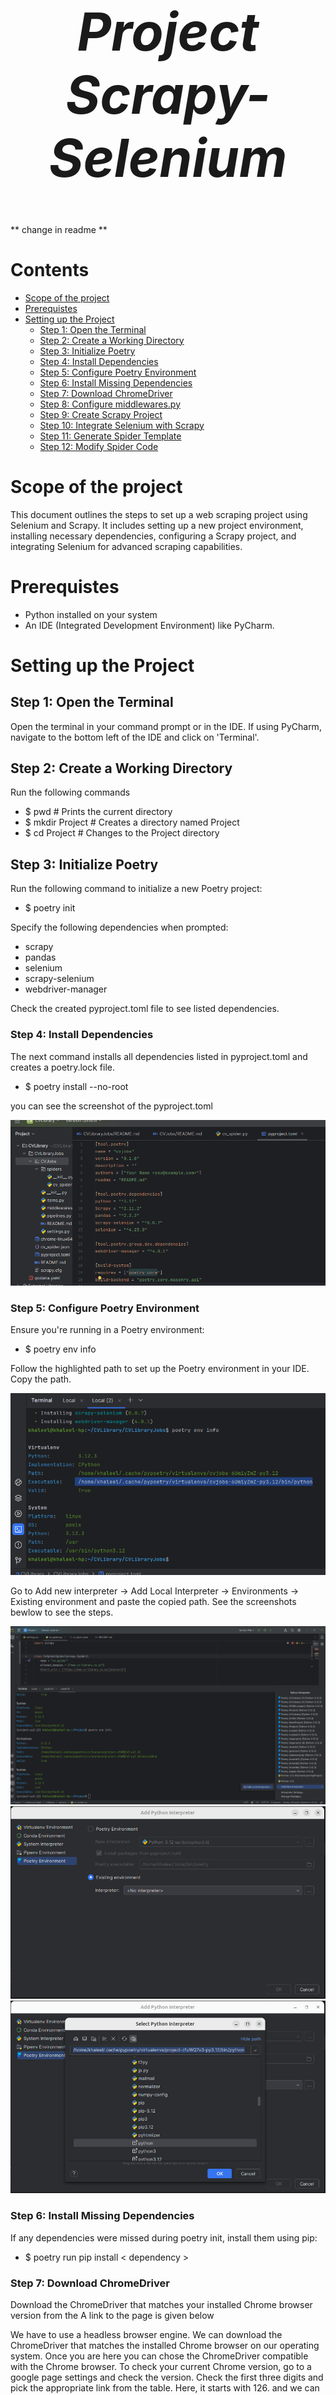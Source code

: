 <div align="center" style="font-size: 3em; font-weight: bold; color: #33;">

# *Project Scrapy-Selenium*

</div>


** change in readme **

# Contents

<!-- TOC -->
  * [Scope of the project](#scope-of-the-project)  
  * [Prerequistes](#prerequistes)
  * [Setting up the Project](#setting-up-the-project)
    * [Step 1: Open the Terminal](#step-1-open-the-terminal)
    * [Step 2: Create a Working Directory](#step-2-create-a-working-directory)
    * [Step 3: Initialize Poetry](#step-3-initialize-poetry)
    * [Step 4: Install Dependencies](#step-4-install-dependencies)
    * [Step 5: Configure Poetry Environment](#step-5-configure-poetry-environment)
    * [Step 6: Install Missing Dependencies](#step-6-install-missing-dependencies)
    * [Step 7: Download ChromeDriver](#step-7-download-chromedriver)
    * [Step 8: Configure middlewares.py](#step-8-configure-middlewarespy-)
    * [Step 9: Create Scrapy Project](#step-9-create-scrapy-project)
    * [Step 10: Integrate Selenium with Scrapy](#step-9-integrate-selenium-with-scrapy)
    * [Step 11: Generate Spider Template](#step-11-generate-spider-template)
    * [Step 12: Modify Spider Code](#step-12-Modify-spider-code)
    

<!-- TOC -->

# Scope of the project
This document outlines the steps to set up a web scraping project using Selenium and Scrapy. It includes setting up a new project environment, installing necessary dependencies, configuring a Scrapy project, and integrating Selenium for advanced scraping capabilities.

# Prerequistes
- Python installed on your system
- An IDE (Integrated Development Environment) like PyCharm.

# Setting up the Project

## Step 1: Open the Terminal
Open the terminal in your command prompt or in the IDE. If using PyCharm, navigate to the bottom left of the IDE and click on 'Terminal'.

## Step 2: Create a Working Directory
Run the following commands
* $ pwd          # Prints the current directory
* $ mkdir Project # Creates a directory named Project
* $ cd Project # Changes to the Project directory

## Step 3: Initialize Poetry
Run the following command to initialize a new Poetry project:

* $ poetry init

Specify the following dependencies when prompted:

- scrapy
- pandas
- selenium
- scrapy-selenium
- webdriver-manager

Check the created pyproject.toml file to see listed dependencies.


### Step 4: Install Dependencies

The next command installs all dependencies listed in pyproject.toml and creates a poetry.lock file.

* $ poetry install --no-root

you can see the screenshot of the pyproject.toml 

![one.png](/image/one.png)


### Step 5: Configure Poetry Environment
Ensure you're running in a Poetry environment:

* $ poetry env info

Follow the highlighted path to set up the Poetry environment in your IDE. Copy the path.

![two.png](/image/two.png)

Go to Add new interpreter -> Add Local Interpreter -> Environments -> Existing environment and paste the copied path. See the screenshots bewlow to see the steps. 

![venv1.png](/image/venv1.png)
![venv2.png](/image/venv2.png)
![venv3.png](/image/venv3.png)

### Step 6: Install Missing Dependencies
If any dependencies were missed during poetry init, install them using pip:

* $ poetry run pip install < dependency >

### Step 7: Download ChromeDriver
Download the ChromeDriver that matches your installed Chrome browser version from the
A link to the page is given below

[](https://googlechromelabs.github.io/chrome-for-testing/)

We have to use a headless browser engine. We can download the ChromeDriver that matches the installed Chrome browser on our operating system. Once you are here you can chose the ChromeDriver compatible with the Chrome browser. To check your current Chrome version, go to a google page settings and check the version. Check the first three digits and pick the appropriate link from the table. Here, it starts with 126. and we can pick the right version of ChromeDriver.

![three.png](/image/three.png)

Copy the first link in the list, Chrome, which is the one for linux64.

### Step 8: Configure middlewares.py 
Locate middlewares.py in the scrapy-selenium sub-folder in the site-packages folder:

* $ pip show scrapy-selenium

Drag and open the file in the IDE and update it with the necessary changes from:
![mwares.png](/image/mwares.png) 
under middlewares.py.


### Step 9: Create Scrapy Project

* $ scrapy startproject CVJobs CVLibraryJobs
* $ cd CVLibraryJobs
* $ tree 

![four.png](/image/four.png)

If we get the same result as above, our Scrapy setup has been successful. 

## Step 10: Integrate Selenium with Scrapy

Add the downloaded ChromeDriver to the scraping-scraper directory and update settings.py with what you see in the screen shot.

![five.png](/image/five.png)


After that, while scrolling up you can see a text which says : 

![false.png](/image/false.png)

Change True to False. This will ignore the robots.txt rules. 

### Step 11: Generate Spider Template

Give these in the command line: 

* $ cd CVLibraryJobs
* $ scrapy genspider cv_spider www.cv-library.co.uk

This creates cv_spider.py in the spiders directory.

![eight.png](/image/eight.png)

### Step 12: Modify Spider Code
Update 'cv_spider.py' with the code given: 

![six.png](/image/six.png)

Let's break down the above code changes:

- Add start_requests function to request the review page using SeleniumRequest.
- Iterate over all the reviews on the HTML and parse them using CSS selectors.

Let's execute this spider and save the scraping results.Give this in the command line:
* $ scrapy crawl cv_spider –output cv_spider.json

Now a json file will be created in the project folder. The above Scrapy command will execute the spider and save the scraping results into the cv_spider.json file:





